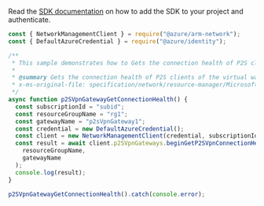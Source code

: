 Read the [SDK documentation](https://github.com/Azure/azure-sdk-for-js/blob/%40azure%2Farm-network_27.0.0/sdk/network/arm-network/README.md) on how to add the SDK to your project and authenticate.

```javascript
const { NetworkManagementClient } = require("@azure/arm-network");
const { DefaultAzureCredential } = require("@azure/identity");

/**
 * This sample demonstrates how to Gets the connection health of P2S clients of the virtual wan P2SVpnGateway in the specified resource group.
 *
 * @summary Gets the connection health of P2S clients of the virtual wan P2SVpnGateway in the specified resource group.
 * x-ms-original-file: specification/network/resource-manager/Microsoft.Network/stable/2021-05-01/examples/P2SVpnGatewayGetConnectionHealth.json
 */
async function p2SVpnGatewayGetConnectionHealth() {
  const subscriptionId = "subid";
  const resourceGroupName = "rg1";
  const gatewayName = "p2sVpnGateway1";
  const credential = new DefaultAzureCredential();
  const client = new NetworkManagementClient(credential, subscriptionId);
  const result = await client.p2SVpnGateways.beginGetP2SVpnConnectionHealthAndWait(
    resourceGroupName,
    gatewayName
  );
  console.log(result);
}

p2SVpnGatewayGetConnectionHealth().catch(console.error);
```
